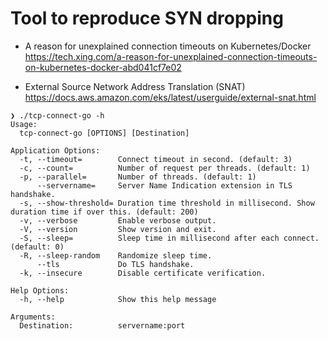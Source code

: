 # Tool to reproduce SYN dropping

- A reason for unexplained connection timeouts on Kubernetes/Docker  
https://tech.xing.com/a-reason-for-unexplained-connection-timeouts-on-kubernetes-docker-abd041cf7e02

- External Source Network Address Translation (SNAT)  
https://docs.aws.amazon.com/eks/latest/userguide/external-snat.html

```
❯ ./tcp-connect-go -h
Usage:
  tcp-connect-go [OPTIONS] [Destination]

Application Options:
  -t, --timeout=        Connect timeout in second. (default: 3)
  -c, --count=          Number of request per threads. (default: 1)
  -p, --parallel=       Number of threads. (default: 1)
      --servername=     Server Name Indication extension in TLS handshake.
  -s, --show-threshold= Duration time threshold in millisecond. Show duration time if over this. (default: 200)
  -v, --verbose         Enable verbose output.
  -V, --version         Show version and exit.
  -S, --sleep=          Sleep time in millisecond after each connect. (default: 0)
  -R, --sleep-random    Randomize sleep time.
      --tls             Do TLS handshake.
  -k, --insecure        Disable certificate verification.

Help Options:
  -h, --help            Show this help message

Arguments:
  Destination:          servername:port
```
